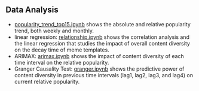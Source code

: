 ## Data Analysis
* [popularity_trend_top15.ipynb](https://github.com/MaoYingrong/Meme_template_popularity/blob/main/Data_Analysis/popularity_trend_top15.ipynb) shows the absolute and relative popularity trend, both weekly and monthly. 
* linear regression: [relationship.ipynb](https://github.com/MaoYingrong/Meme_template_popularity/blob/main/Data_Analysis/relationship.ipynb) shows the correlation analysis and the linear regression that studies the impact of overall content diversity on the decay time of meme templates. 
* ARIMAX: [arimax.ipynb](https://github.com/MaoYingrong/Meme_template_popularity/blob/main/Data_Analysis/arimax.ipynb) shows the impact of content diversity of each time interval on the relative popularity. 
* Granger Causality Test: [granger.ipynb](https://github.com/MaoYingrong/Meme_template_popularity/blob/main/Data_Analysis/granger.ipynb) shows the predictive power of content diversity in previous time intervals (lag1, lag2, lag3, and lag4) on current relative popularity. 
